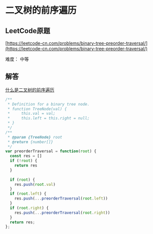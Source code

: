 # 二叉树的前序遍历

## LeetCode原题

[https://leetcode-cn.com/problems/binary-tree-preorder-traversal/](https://leetcode-cn.com/problems/binary-tree-preorder-traversal/)

难度： 中等

## 解答

[什么是二叉树的前序遍历](https://baike.baidu.com/item/%E5%89%8D%E5%BA%8F%E9%81%8D%E5%8E%86/757319?fr=aladdin)

```javascript
/**
 * Definition for a binary tree node.
 * function TreeNode(val) {
 *     this.val = val;
 *     this.left = this.right = null;
 * }
 */
/**
 * @param {TreeNode} root
 * @return {number[]}
 */
var preorderTraversal = function(root) {
  const res = []
  if (!root) {
    return res
  }
  
  if (root) {
    res.push(root.val)
  }
  if (root.left) {
    res.push(...preorderTraversal(root.left))
  }
  if (root.right) {
    res.push(...preorderTraversal(root.right))
  }
  return res;
};
```
